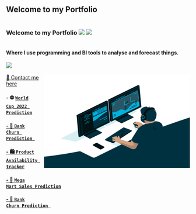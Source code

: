 ## Welcome to my Portfolio
<div style="display: inline-block;">

### Welcome to my Portfolio</div>
<div style="display: inline-block;">

![](https://visitor-badge.glitch.me/badge?page_id=MattithyahuData.MattithyahuData)</div>
<span>![](https://visitor-badge.glitch.me/badge?page_id=MattithyahuData.MattithyahuData)</span>
#### Where I use programming and BI tools to analyse and forecast things. 
![](https://visitor-badge.glitch.me/badge?page_id=MattithyahuData.MattithyahuData)

<img align="right" alt="GIF" src="Analyst.gif" width="400" height="256" /> 

[💬 Contact me here](mailto:mattithyahuowolabi@gmail.com)
 

#### - ⚽ <code><a href="https://mattithyahudata.github.io/devportfolio/Project1.html" target="_blank" ><strong>World Cup 2022 Prediction</strong></code>
#### - 🏦 <code><a href="https://mattithyahudata.github.io/devportfolio/Project1.html" target="_blank" ><strong>Bank Churn Prediction </strong></code>
#### - 🛍 <code><a href="https://mattithyahudata.github.io/devportfolio/Project1.html" target="_blank" ><strong>Product Availability tracker</strong></code>
#### - 🏪 <code><a href="https://mattithyahudata.github.io/devportfolio/Project1.html" target="_blank" ><strong>Mega Mart Sales Prediction</strong></code>
#### - 🏦 <code><a href="https://mattithyahudata.github.io/devportfolio/Project1.html" target="_blank" ><strong>Bank Churn Prediction </strong></code>

